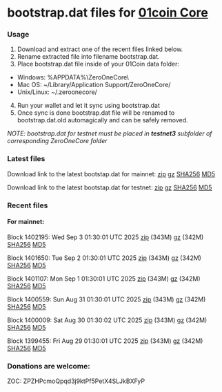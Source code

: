 # bootstrap.dat files for [01coin Core](https://01coin.io)

### Usage

1. Download and extract one of the recent files linked below.
2. Rename extracted file into filename bootstrap.dat.
3. Place bootstrap.dat file inside of your 01Coin data folder:
 - Windows: %APPDATA%\ZeroOneCore\
 - Mac OS: ~/Library/Application Support/ZeroOneCore/
 - Unix/Linux: ~/.zeroonecore/
4. Run your wallet and let it sync using bootstrap.dat
5. Once sync is done bootstrap.dat file will be renamed to bootstrap.dat.old automagically and can be safely removed.

_NOTE: bootstrap.dat for testnet must be placed in **testnet3** subfolder of corresponding ZeroOneCore folder_

### Latest files
Download link to the latest bootstap.dat for mainnet: [zip](https://files.01coin.io/mainnet/bootstrap.dat.zip) [gz](https://files.01coin.io/mainnet/bootstrap.dat.tar.gz) [SHA256](https://files.01coin.io/mainnet/sha256.txt) [MD5](https://files.01coin.io/mainnet/md5.txt)

Download link to the latest bootstap.dat for testnet: [zip](https://files.01coin.io/testnet/bootstrap.dat.zip) [gz](https://files.01coin.io/testnet/bootstrap.dat.tar.gz) [SHA256](https://files.01coin.io/testnet/sha256.txt) [MD5](https://files.01coin.io/testnet/md5.txt)

### Recent files

#### For mainnet:

Block 1402195: Wed Sep  3 01:30:01 UTC 2025 [zip](https://files.01coin.io/mainnet/2025-09-03/bootstrap.dat.zip) (343M) [gz](https://files.01coin.io/mainnet/2025-09-03/bootstrap.dat.tar.gz) (342M) [SHA256](https://files.01coin.io/mainnet/2025-09-03/sha256.txt) [MD5](https://files.01coin.io/mainnet/2025-09-03/md5.txt)

Block 1401650: Tue Sep  2 01:30:01 UTC 2025 [zip](https://files.01coin.io/mainnet/2025-09-02/bootstrap.dat.zip) (343M) [gz](https://files.01coin.io/mainnet/2025-09-02/bootstrap.dat.tar.gz) (342M) [SHA256](https://files.01coin.io/mainnet/2025-09-02/sha256.txt) [MD5](https://files.01coin.io/mainnet/2025-09-02/md5.txt)

Block 1401107: Mon Sep  1 01:30:01 UTC 2025 [zip](https://files.01coin.io/mainnet/2025-09-01/bootstrap.dat.zip) (343M) [gz](https://files.01coin.io/mainnet/2025-09-01/bootstrap.dat.tar.gz) (342M) [SHA256](https://files.01coin.io/mainnet/2025-09-01/sha256.txt) [MD5](https://files.01coin.io/mainnet/2025-09-01/md5.txt)

Block 1400559: Sun Aug 31 01:30:01 UTC 2025 [zip](https://files.01coin.io/mainnet/2025-08-31/bootstrap.dat.zip) (343M) [gz](https://files.01coin.io/mainnet/2025-08-31/bootstrap.dat.tar.gz) (342M) [SHA256](https://files.01coin.io/mainnet/2025-08-31/sha256.txt) [MD5](https://files.01coin.io/mainnet/2025-08-31/md5.txt)

Block 1400009: Sat Aug 30 01:30:02 UTC 2025 [zip](https://files.01coin.io/mainnet/2025-08-30/bootstrap.dat.zip) (343M) [gz](https://files.01coin.io/mainnet/2025-08-30/bootstrap.dat.tar.gz) (342M) [SHA256](https://files.01coin.io/mainnet/2025-08-30/sha256.txt) [MD5](https://files.01coin.io/mainnet/2025-08-30/md5.txt)

Block 1399455: Fri Aug 29 01:30:01 UTC 2025 [zip](https://files.01coin.io/mainnet/2025-08-29/bootstrap.dat.zip) (343M) [gz](https://files.01coin.io/mainnet/2025-08-29/bootstrap.dat.tar.gz) (342M) [SHA256](https://files.01coin.io/mainnet/2025-08-29/sha256.txt) [MD5](https://files.01coin.io/mainnet/2025-08-29/md5.txt)


### Donations are welcome:

ZOC: ZPZHPcmoQpqd3j9ktPf5PetX4SLJkBXFyP
